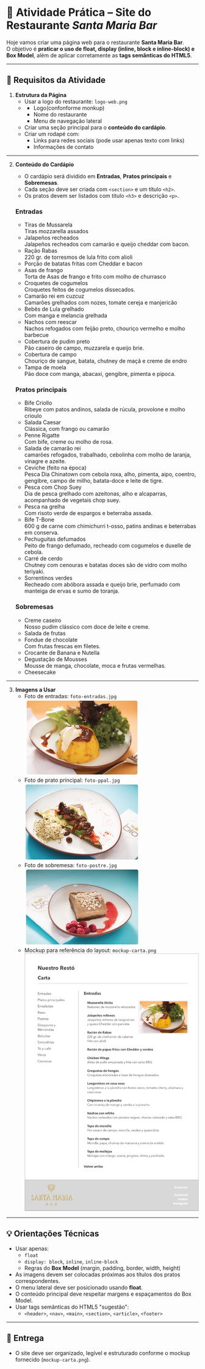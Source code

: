 # 📑 Atividade Prática – Site do Restaurante *Santa Maria Bar*

Hoje vamos criar uma página web para o restaurante **Santa Maria Bar**.  
O objetivo é **praticar o uso de float, display (inline, block e inline-block) e Box Model**, além de aplicar corretamente as **tags semânticas do HTML5**.

---

## 🎯 Requisitos da Atividade

1. **Estrutura da Página**
   - Usar a logo do restaurante: `logo-web.png`
   - 
     - Logo(confonforme monkup)
     - Nome do restaurante
     - Menu de navegação lateral 
   - Criar uma seção principal para o **conteúdo do cardápio**.
   - Criar um rodapé  com:
     - Links para redes sociais (pode usar apenas texto com links)
     - Informações de contato

---

2. **Conteúdo do Cardápio**
   - O cardápio será dividido em **Entradas**, **Pratos principais** e **Sobremesas**.
   - Cada seção deve ser criada com `<section>` e um título `<h2>`.
   - Os pratos devem ser listados com título `<h3>` e descrição `<p>`.

   ### Entradas
   - Tiras de Mussarela  
     Tiras mozzarella assados
   - Jalapeños recheados  
     Jalapeños recheados com camarão e queijo cheddar com bacon.
   - Ração Rabas  
     220 gr. de torresmos de lula frito com alioli
   - Porção de batatas fritas com Cheddar e bacon
   - Asas de frango  
     Torta de Asas de frango e frito com molho de churrasco
   - Croquetes de cogumelos  
     Croquetes feitos de cogumelos dissecados.
   - Camarão rei em cuzcuz  
     Camarões grelhados com nozes, tomate cereja e manjericão
   - Bebês de Lula grelhado  
     Com manga e melancia grelhada
   - Nachos com reescar  
     Nachos refogados com feijão preto, chouriço vermelho e molho barbecue
   - Cobertura de pudim preto  
     Pão caseiro de campo, muzzarela e queijo brie.
   - Cobertura de campo  
     Chouriço de sangue, batata, chutney de maçã e creme de endro
   - Tampa de moela  
     Pão doce com manga, abacaxi, gengibre, pimenta e pipoca.

   ### Pratos principais
   - Bife Criollo  
     Ribeye com patos andinos, salada de rúcula, provolone e molho crioulo
   - Salada Caesar  
     Clássica, com frango ou camarão
   - Penne Rigatte  
     Com bife, creme ou molho de rosa.
   - Salada de camarão rei  
     camarões refogados, trabalhado, cebolinha com molho de laranja, vinagre e azeite.
   - Ceviche (feito na época)  
     Pesca Dia Chinatown com cebola roxa, alho, pimenta, aipo, coentro, gengibre, campo de milho, batata-doce e leite de tigre.
   - Pesca com Chop Suey  
     Dia de pesca grelhado com azeitonas, alho e alcaparras, acompanhado de vegetais chop suey.
   - Pesca na grelha  
     Com risoto verde de espargos e beterraba assada.
   - Bife T-Bone  
     600 g de carne com chimichurri t-osso, patins andinas e beterrabas em conserva.
   - Pechuguitas defumados  
     Peito de frango defumado, recheado com cogumelos e duxelle de cebola.
   - Carré de cerdo  
     Chutney com cenouras e batatas doces são de vidro com molho teriyaki.
   - Sorrentinos verdes  
     Recheado com abóbora assada e queijo brie, perfumado com manteiga de ervas e sumo de toranja.

   ### Sobremesas
   - Creme caseiro  
     Nosso pudim clássico com doce de leite e creme.
   - Salada de frutas
   - Fondue de chocolate  
     Com frutas frescas em filetes.
   - Crocante de Banana e Nutella
   - Degustação de Mousses  
     Mousse de manga, chocolate, moca e frutas vermelhas.
   - Cheesecake

---

3. **Imagens a Usar**
   - Foto de entradas: `foto-entradas.jpg`
    ![Entradas](./img/foto-entradas.jpg)
   - Foto de prato principal: `foto-ppal.jpg`
    ![Principal](./img/foto-ppal.jpg)
   - Foto de sobremesa: `foto-postre.jpg`
    ![Sobremesa](./img/foto-postre.jpg)
   - Mockup para referência do layout: `mockup-carta.png`
    ![Mockup](./img/mockup-carta.png)

---

## 💡 Orientações Técnicas

- Usar apenas:
  - `float`
  - `display: block`, `inline`, `inline-block`
  - Regras do **Box Model** (margin, padding, border, width, height)
- As imagens devem ser colocadas próximas aos títulos dos pratos correspondentes.
- O menu lateral deve ser posicionado usando **float**.
- O conteúdo principal deve respeitar margens e espaçamentos do Box Model.
- Usar tags semânticas do HTML5 "sugestão":
  - `<header>`, `<nav>`, `<main>`, `<section>`, `<article>`, `<footer>`

---

## 🎨 Entrega
- O site deve ser organizado, legível e estruturado conforme o mockup fornecido (`mockup-carta.png`).